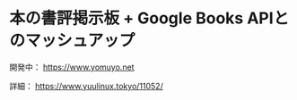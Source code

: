 # 本の書評掲示板 + Google Books APIとのマッシュアップ

開発中：
<https://www.yomuyo.net>

詳細：
<https://www.yuulinux.tokyo/11052/>
